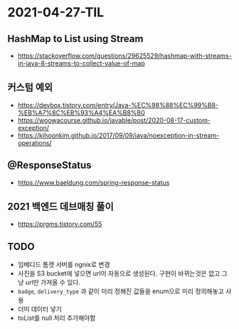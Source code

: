 # 2021-04-27-TIL

## HashMap to List using Stream

- https://stackoverflow.com/questions/29625529/hashmap-with-streams-in-java-8-streams-to-collect-value-of-map

## 커스텀 예외

- https://devbox.tistory.com/entry/Java-%EC%98%88%EC%99%B8-%EB%A7%8C%EB%93%A4%EA%B8%B0
- https://woowacourse.github.io/javable/post/2020-08-17-custom-exception/
- https://kihoonkim.github.io/2017/09/09/java/noexception-in-stream-operations/

## @ResponseStatus

- https://www.baeldung.com/spring-response-status

## 2021 백엔드 데브매칭 풀이

- https://prgms.tistory.com/55

## TODO

- 임베디드 톰캣 서버를 ngnix로 변경
- 사진을 S3 bucket에 넣으면 url이 자동으로 생성된다. 구현이 바뀌는것은 없고 그냥 url만 가져올 수 있다.
- `badge`, `delivery_type` 과 같이 미리 정해진 값들을 enum으로 미리 정의해놓고 사용
- 더미 데이터 넣기
- toList를 null 처리 추가해야함